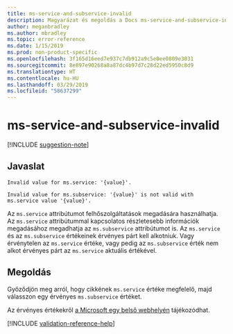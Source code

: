 ```yaml
---
title: ms-service-and-subservice-invalid
description: Magyarázat és megoldás a Docs ms-service-and-subservice-invalid buildelési problémájára
author: meganbradley
ms.author: mbradley
ms.topic: error-reference
ms.date: 1/15/2019
ms.prod: non-product-specific
ms.openlocfilehash: 3f165d16eed7e937c7db912a9c5e0ee0809e3031
ms.sourcegitcommit: 8e897e90268a8a87dc4b97d7c28d22ed5950c8d9
ms.translationtype: HT
ms.contentlocale: hu-HU
ms.lasthandoff: 03/29/2019
ms.locfileid: "58637299"
---
```

# <a name="ms-service-and-subservice-invalid"></a>ms-service-and-subservice-invalid

[!INCLUDE [suggestion-note](includes/suggestion-note.md)]

## <a name="suggestion"></a>Javaslat

`Invalid value for ms.service: '{value}'.`

`Invalid value for ms.subservice: '{value}' is not valid with ms.service value '{value}'.`

Az `ms.service` attribútumot felhőszolgáltatások megadására használhatja. Az `ms.service` attribútummal kapcsolatos részletesebb információk megadásához megadhatja az `ms.subservice` attribútumot is. Az `ms.service` és az `ms.subservice` értékeinek érvényes párt kell alkotniuk. Vagy érvénytelen az `ms.service` értéke, vagy pedig az `ms.subservice` érték nem alkot érvényes párt az `ms.service` aktuális értékével.

## <a name="resolution"></a>Megoldás

Győződjön meg arról, hogy cikkének `ms.service` értéke megfelelő, majd válasszon egy érvényes `ms.subservice` értéket.

Az érvényes értékekről [a Microsoft egy belső webhelyén](https://docsmetadatatool.azurewebsites.net/allowlists) tájékozódhat.

<!--make sure to add this file to your includes folder and verify the path-->
[!INCLUDE [validation-reference-help](includes/validation-reference-help.md)]
